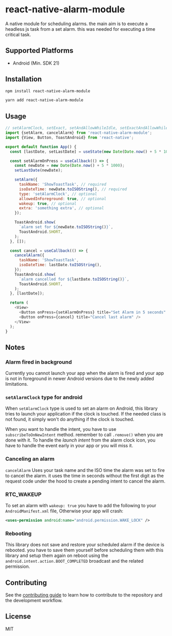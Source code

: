 # react-native-alarm-module

A native module for scheduling alarms. the main aim is to execute a headless js task from a set alarm. this was needed for executing a time critical task.

## Supported Platforms

- Android (Min. SDK 21)

## Installation

```sh
npm install react-native-alarm-module
```

```sh
yarn add react-native-alarm-module
```

## Usage

```js
// setAlarmClock, setExact, setAndAllowWhileIdle, setExactAndAllowWhileIdle
import {setAlarm, cancelAlarm} from 'react-native-alarm-module';
import {View, Button, ToastAndroid} from 'react-native';

export default function App() {
  const [lastDate, setLastDate] = useState(new Date(Date.now() + 5 * 1000));

  const setAlarmOnPress = useCallback(() => {
    const newDate = new Date(Date.now() + 5 * 1000);
    setLastDate(newDate);

    setAlarm({
      taskName: 'ShowToastTask', // required
      isoDateTime: newDate.toISOString(), // required
      type: 'setAlarmClock', // optional
      allowedInForeground: true, // optional 
      wakeup: true, // optional
      extra: 'something extra', // optional
    });

    ToastAndroid.show(
      `alarm set for ${newDate.toISOString()}`,
      ToastAndroid.SHORT,
    );
  }, []);

  const cancel = useCallback(() => {
    cancelAlarm({
      taskName: 'ShowToastTask',
      isoDateTime: lastDate.toISOString(),
    });
    ToastAndroid.show(
      `alarm cancelled for ${lastDate.toISOString()}`,
      ToastAndroid.SHORT,
    );
  }, [lastDate]);

  return (
    <View>
      <Button onPress={setAlarmOnPress} title="Set Alarm in 5 seconds" />
      <Button onPress={cancel} title="Cancel last alarm" />
    </View>
  );
}

```

## Notes

### Alarm fired in background

Currently you cannot launch your app when the alarm is fired and your app is not in foreground in newer Android versions due to the newly added limitations.

### `setAlarmClock` type for android

When `setAlarmClock` type is used to set an alarm on Android, this library tries to launch your application if the clock is touched. If the needed class is not found, it simply won't do anything if the clock is touched.

When you want to handle the intent, you have to use `subscribeToOnNewIntent` method. remember to call `.remove()` when you are done with it. To handle the *launch intent* from the alarm clock icon, you have to handle the event early in your app or you will miss it.

### Canceling an alarm

`cancelAlarm` Uses your task name and the ISO time the alarm was set to fire to cancel the alarm.
it uses the time in seconds without the first digit as the request code under the hood to create a pending intent to cancel the alarm.

### RTC_WAKEUP

To set an alarm with `wakeup: true` you have to add the following to your `AndroidManifest.xml` file, Otherwise your app will crash:

```xml
<uses-permission android:name="android.permission.WAKE_LOCK" />
```

### Rebooting

This library does not save and restore your scheduled alarm if the device is rebooted. you have to save them yourself before scheduling them with this library and setup them again on reboot using the `android.intent.action.BOOT_COMPLETED` broadcast and the related permission.

## Contributing

See the [contributing guide](CONTRIBUTING.md) to learn how to contribute to the repository and the development workflow.

## License

MIT
